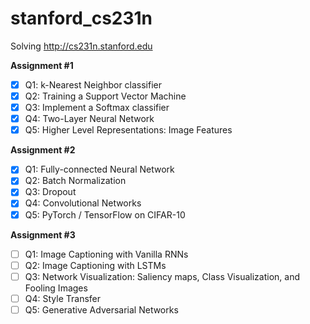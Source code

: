 # stanford_cs231n
Solving http://cs231n.stanford.edu

**Assignment #1**
- [x] Q1: k-Nearest Neighbor classifier
- [x] Q2: Training a Support Vector Machine
- [x] Q3: Implement a Softmax classifier
- [x] Q4: Two-Layer Neural Network
- [x] Q5: Higher Level Representations: Image Features

**Assignment #2**
- [x] Q1: Fully-connected Neural Network
- [x] Q2: Batch Normalization
- [x] Q3: Dropout
- [x] Q4: Convolutional Networks
- [x] Q5: PyTorch / TensorFlow on CIFAR-10

**Assignment #3**
- [ ] Q1: Image Captioning with Vanilla RNNs
- [ ] Q2: Image Captioning with LSTMs 
- [ ] Q3: Network Visualization: Saliency maps, Class Visualization, and Fooling Images
- [ ] Q4: Style Transfer
- [ ] Q5: Generative Adversarial Networks
